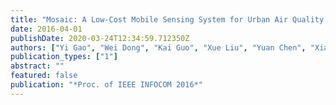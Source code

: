 ```yaml
---
title: "Mosaic: A Low-Cost Mobile Sensing System for Urban Air Quality Monitoring"
date: 2016-04-01
publishDate: 2020-03-24T12:34:59.712350Z
authors: ["Yi Gao", "Wei Dong", "Kai Guo", "Xue Liu", "Yuan Chen", "Xiaojin Liu", "Jiajun Bu", "Chun Chen"]
publication_types: ["1"]
abstract: ""
featured: false
publication: "*Proc. of IEEE INFOCOM 2016*"
---
```


